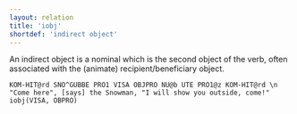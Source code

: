 ```yaml
---
layout: relation
title: 'iobj'
shortdef: 'indirect object'
---
```


An indirect object is a nominal which is the second object of the verb, often associated with the (animate) recipient/beneficiary object.

~~~ sdparse
KOM-HIT@rd SNÖ^GUBBE PRO1 VISA OBJPRO NU@b UTE PRO1@z KOM-HIT@rd \n "Come here", [says] the Snowman, "I will show you outside, come!"
iobj(VISA, OBPRO)
~~~
<!-- Interlanguage links updated Út zář 29 20:43:20 CEST 2020 -->
